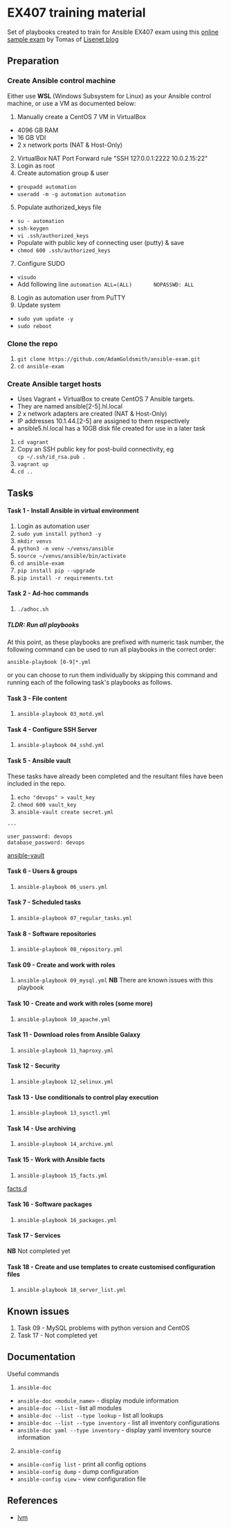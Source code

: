 # EX407 training material

Set of playbooks created to train for Ansible EX407 exam using this [online sample exam](https://www.lisenet.com/2019/ansible-sample-exam-for-ex407/) by Tomas of [Lisenet blog](https://www.lisenet.com/)

## Preparation

### Create Ansible control machine

Either use __WSL__ (Windows Subsystem for Linux) as your Ansible control machine, or use a VM as documented below:

1. Manually create a CentOS 7 VM in VirtualBox
  * 4096 GB RAM
  * 16 GB VDI
  * 2 x network ports (NAT & Host-Only)
2. VirtualBox NAT Port Forward rule "SSH 127.0.0.1:2222 10.0.2.15:22"
3. Login as root
4. Create automation group & user
  * `groupadd automation`
  * `useradd -m -g automation automation`
5. Populate authorized_keys file
  * `su - automation`
  * `ssh-keygen`
  * `vi .ssh/authorized_keys`
  * Populate with public key of connecting user (putty) & save
  * `chmod 600 .ssh/authorized_keys`
7. Configure SUDO
  * `visudo`
  * Add following line
  `automation ALL=(ALL)       NOPASSWD: ALL`
8. Login as automation user from PuTTY
9. Update system
  * `sudo yum update -y`
  * `sudo reboot`


### Clone the repo

1. `git clone https://github.com/AdamGoldsmith/ansible-exam.git`
2. `cd ansible-exam`

### Create Ansible target hosts

* Uses Vagrant + VirtualBox to create CentOS 7 Ansible targets.
* They are named ansible[2-5].hl.local
* 2 x network adapters are created (NAT & Host-Only)
* IP addresses 10.1.44.[2-5] are assigned to them respectively
* ansible5.hl.local has a 10GB disk file created for use in a later task

1. `cd vagrant`
2. Copy an SSH public key for post-build connectivity, eg  
`cp ~/.ssh/id_rsa.pub .`
3. `vagrant up`
4. `cd ..`

## Tasks


#### Task 1 - Install Ansible in virtual environment
1. Login as automation user
2. `sudo yum install python3 -y`
3. `mkdir venvs`
4. `python3 -m venv ~/venvs/ansible`
5. `source ~/venvs/ansible/bin/activate`
6. `cd ansible-exam`
7. `pip install pip --upgrade`
8. `pip install -r requirements.txt`

#### Task 2 - Ad-hoc commands
1. `./adhoc.sh`

##### TLDR: Run all playbooks

At this point, as these playbooks are prefixed with numeric task number, the following command can be used to run all playbooks in the correct order:

```
ansible-playbook [0-9]*.yml
```

or you can choose to run them individually by skipping this command and running each of the following task's playbooks as follows.

#### Task 3 - File content
1. `ansible-playbook 03_motd.yml`

#### Task 4 - Configure SSH Server
1. `ansible-playbook 04_sshd.yml`

#### Task 5 - Ansible vault
These tasks have already been completed and the resultant files have been included in the repo.
1. `echo "devops" > vault_key`
2. `chmod 600 vault_key`
3. `ansible-vault create secret.yml`
```
---

user_password: devops
database_password: devops
```

[ansible-vault](https://docs.ansible.com/ansible/latest/user_guide/vault.html)

#### Task 6 - Users & groups
1. `ansible-playbook 06_users.yml`

#### Task 7 - Scheduled tasks
1. `ansible-playbook 07_regular_tasks.yml`

#### Task 8 - Software repositories
1. `ansible-playbook 08_repository.yml`

#### Task 09 - Create and work with roles
1. `ansible-playbook 09_mysql.yml`
__NB__ There are known issues with this playbook

#### Task 10 - Create and work with roles (some more)
1. `ansible-playbook 10_apache.yml`

#### Task 11 - Download roles from Ansible Galaxy
1. `ansible-playbook 11_haproxy.yml`

#### Task 12 - Security
1. `ansible-playbook 12_selinux.yml`

#### Task 13 - Use conditionals to control play execution
1. `ansible-playbook 13_sysctl.yml`

#### Task 14 - Use archiving
1. `ansible-playbook 14_archive.yml`

#### Task 15 - Work with Ansible facts
1. `ansible-playbook 15_facts.yml`

[facts.d](https://docs.ansible.com/ansible/latest/user_guide/playbooks_variables.html#local-facts-facts-d)

#### Task 16 - Software packages
1. `ansible-playbook 16_packages.yml`

#### Task 17 - Services
__NB__ Not completed yet

#### Task 18 - Create and use templates to create customised configuration files
1. `ansible-playbook 18_server_list.yml`

## Known issues

1. Task 09 - MySQL problems with python version and CentOS
2. Task 17 - Not completed yet

## Documentation

Useful commands

1. `ansible-doc`

* `ansible-doc <module_name>` - display module information
* `ansible-doc --list` - list all modules
* `ansible-doc --list --type lookup` - list all lookups
* `ansible-doc --list --type inventory` - list all inventory configurations
* `ansible-doc yaml --type inventory` - display yaml inventory source information

2. `ansible-config`

* `ansible-config list` - print all config options
* `ansible-config dump` - dump configuration
* `ansible-config view` - view configuration file

## References

* [lvm](https://www.linuxsysadmins.com/creating-logical-volume-using-ansible/)

